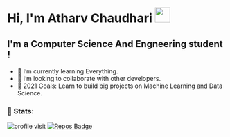 # Hi, I'm Atharv Chaudhari <img src="https://media.giphy.com/media/hvRJCLFzcasrR4ia7z/giphy.gif" width="35px">

## I'm a Computer Science And Engneering student !
- 🌱 I’m currently learning Everything.
- 👯 I’m looking to collaborate with other developers. 
- 🥅 2021 Goals: Learn to build big projects on Machine Learning and Data Science.

### 👦 Stats:

<div align="left">

![profile visit](https://komarev.com/ghpvc/?username=Atharv-Chaudhari) [![Repos Badge](https://badges.pufler.dev/repos/Atharv-Chaudhari)](https://badges.pufler.dev) 
